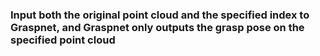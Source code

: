 ###  Input both the original point cloud and the specified index to Graspnet, and Graspnet only outputs the grasp pose on the specified point cloud 
